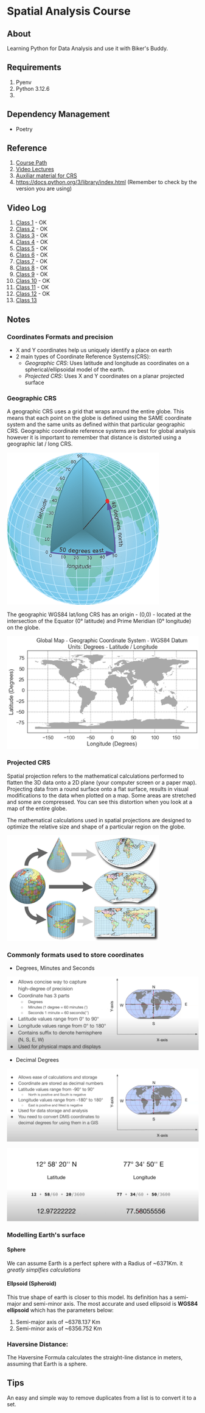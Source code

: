 # Spatial Analysis Course
## About
Learning Python for Data Analysis and use it with Biker's Buddy.


## Requirements
1. Pyenv
2. Python 3.12.6
3. 

## Dependency Management
- Poetry

## Reference
1. [Course Path](https://courses.spatialthoughts.com/python-foundation.html)
2. [Video Lectures](https://www.youtube.com/playlist?list=PLppGmFLhQ1HJspXSA0asH9kw1OhlLrxHT)
3. [Auxiliar material for CRS](https://www.earthdatascience.org/courses/use-data-open-source-python/intro-vector-data-python/spatial-data-vector-shapefiles/geographic-vs-projected-coordinate-reference-systems-python/)
4. https://docs.python.org/3/library/index.html (Remember to check by the version you are using)

## Video Log
1. [Class 1](https://www.youtube.com/watch?v=rHgsslH-_y0&list=PLppGmFLhQ1HJspXSA0asH9kw1OhlLrxHT&index=1) - OK
2. [Class 2](https://www.youtube.com/watch?v=2c-KWy9K5x4&list=PLppGmFLhQ1HJspXSA0asH9kw1OhlLrxHT&index=2) - OK
3. [Class 3](https://www.youtube.com/watch?v=xsId8Yt-S-Y&list=PLppGmFLhQ1HJspXSA0asH9kw1OhlLrxHT&index=3) - OK
4. [Class 4](https://www.youtube.com/watch?v=JPZOxlOLTKU&list=PLppGmFLhQ1HJspXSA0asH9kw1OhlLrxHT&index=4) - OK
5. [Class 5](https://www.youtube.com/watch?v=DMwiMEQRK34&list=PLppGmFLhQ1HJspXSA0asH9kw1OhlLrxHT&index=5) - OK
6. [Class 6](https://www.youtube.com/watch?v=BxKrHhGAodY&list=PLppGmFLhQ1HJspXSA0asH9kw1OhlLrxHT&index=6) - OK
7. [Class 7](https://www.youtube.com/watch?v=5Dup7260KWI&list=PLppGmFLhQ1HJspXSA0asH9kw1OhlLrxHT&index=7) - OK
8. [Class 8](https://www.youtube.com/watch?v=RNp5sF-ZEkM&list=PLppGmFLhQ1HJspXSA0asH9kw1OhlLrxHT&index=8) - OK
9. [Class 9](https://www.youtube.com/watch?v=NkKuzVkYOzk&list=PLppGmFLhQ1HJspXSA0asH9kw1OhlLrxHT&index=10) - OK
10. [Class 10](https://www.youtube.com/watch?v=rcO29Q5Nd3Y&list=PLppGmFLhQ1HJspXSA0asH9kw1OhlLrxHT&index=12) - OK
11. [Class 11](https://www.youtube.com/watch?v=kgY2npOQFM8&list=PLppGmFLhQ1HJspXSA0asH9kw1OhlLrxHT&index=14) - OK
12. [Class 12](https://www.youtube.com/watch?v=BqBPWQt9PL0&list=PLppGmFLhQ1HJspXSA0asH9kw1OhlLrxHT&index=16) - OK
13. [Class 13](https://www.youtube.com/watch?v=WBip-hbQYnM&list=PLppGmFLhQ1HJspXSA0asH9kw1OhlLrxHT&index=18)

## Notes
### Coordinates Formats and precision
- X and Y coordinates help us uniquely identify a place on earth
- 2 main types of Coordinate Reference Systems(CRS):
  - *Geographic CRS*: Uses latitude and longitude as coordinates on a spherical/ellipsoidal model of the earth.
  - *Projected CRS*: Uses X and Y coordinates on a planar projected surface

### Geographic CRS
A geographic CRS uses a grid that wraps around the entire globe. This means that each point on the globe is defined using the SAME coordinate system and the same units as defined within that particular geographic CRS. Geographic coordinate reference systems are best for global analysis however it is important to remember that distance is distorted using a geographic lat / long CRS.

![Earth](python_foundation/images/latitude-longitude-globe-ESRI.gif)

The geographic WGS84 lat/long CRS has an origin - (0,0) - located at the intersection of the Equator (0° latitude) and Prime Meridian (0° longitude) on the globe.

![Geographic CRS](python_foundation/images/2018-02-05-spatial03-geographic-vs-projected_3_0.png)

### Projected CRS
Spatial projection refers to the mathematical calculations performed to flatten the 3D data onto a 2D plane (your computer screen or a paper map). Projecting data from a round surface onto a flat surface, results in visual modifications to the data when plotted on a map. Some areas are stretched and some are compressed. You can see this distortion when you look at a map of the entire globe.

The mathematical calculations used in spatial projections are designed to optimize the relative size and shape of a particular region on the globe.

![Projected CRS](python_foundation/images/spatial-projection-transformations-crs.png)

### Commonly formats used to store coordinates
* Degrees, Minutes and Seconds

![Explanation about the coordinates](python_foundation/images/Screenshot_1.png)

* Decimal Degrees

![Decimal Degrees Explanation](python_foundation/images/screenshot_2.png)

![Converting Minutes to Decimals](python_foundation/images/screenshot_3.png)

### Modelling Earth's surface
#### Sphere
We can assume Earth is a perfect sphere with a Radius of ~6371Km. it *greatly simplfies calculations*

#### Ellpsoid (Spheroid)
This true shape of earth is closer to this model.
Its definition has a semi-major and semi-minor axis. The most accurate and used ellipsoid is **WGS84 ellipsoid** which has the parameters below:
1. Semi-major axis of ~6378.137 Km
2. Semi-minor axis of ~6356.752 Km

### Haversine Distance:
The Haversine Formula calculates the straight-line distance in meters, assuming that Earth is a sphere.

## Tips
An easy and simple way to remove duplicates from a list is to convert it to a set.

